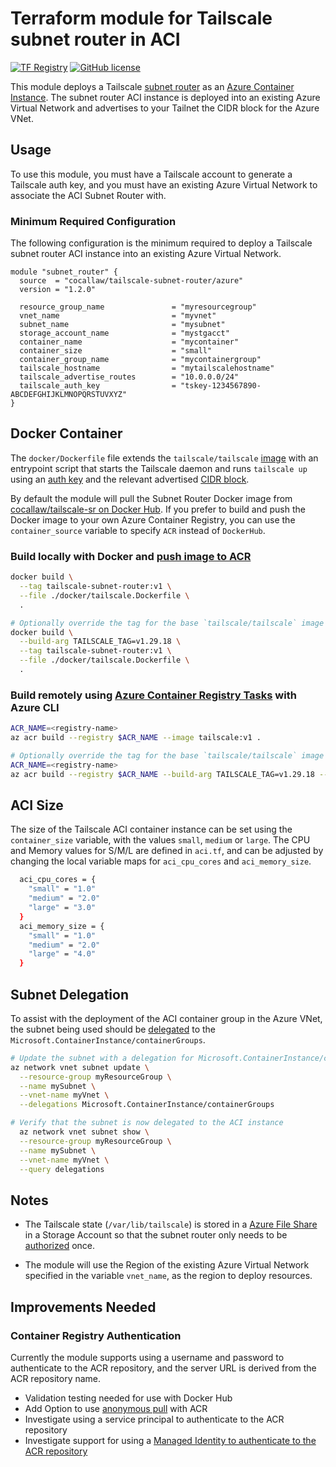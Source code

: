 # Terraform module for Tailscale subnet router in ACI
[![TF Registry](https://img.shields.io/badge/terraform-registry-blue.svg)](https://registry.terraform.io/modules/cocallaw/tailscale-subnet-router/azure/)
[![GitHub license](https://img.shields.io/github/license/cocallaw/terraform-azure-tailscale-subnet-router?color=orange)](https://github.com/cocallaw/terraform-azure-tailscale-subnet-router/blob/main/LICENSE)

This module deploys a Tailscale [subnet router][1] as an [Azure Container Instance][2]. The subnet router ACI instance is deployed into an existing Azure Virtual Network and advertises to your Tailnet the CIDR block for the Azure VNet.

## Usage
To use this module, you must have a Tailscale account to generate a Tailscale auth key, and you must have an existing Azure Virtual Network to associate the ACI Subnet Router with.

### Minimum Required Configuration
The following configuration is the minimum required to deploy a Tailscale subnet router ACI instance into an existing Azure Virtual Network.

```hcl
module "subnet_router" {
  source  = "cocallaw/tailscale-subnet-router/azure"
  version = "1.2.0"

  resource_group_name               = "myresourcegroup"
  vnet_name                         = "myvnet"
  subnet_name                       = "mysubnet"
  storage_account_name              = "mystgacct"
  container_name                    = "mycontainer"
  container_size                    = "small"
  container_group_name              = "mycontainergroup"
  tailscale_hostname                = "mytailscalehostname"
  tailscale_advertise_routes        = "10.0.0.0/24"
  tailscale_auth_key                = "tskey-1234567890-ABCDEFGHIJKLMNOPQRSTUVXYZ"
}
```

## Docker Container
The `docker/Dockerfile` file extends the `tailscale/tailscale`
[image][3] with an entrypoint script that starts the Tailscale daemon and runs
`tailscale up` using an [auth key][4] and the relevant advertised [CIDR block][5].

By default the module will pull the Subnet Router Docker image from [cocallaw/tailscale-sr on Docker Hub][6]. If you prefer to build and push the Docker image to your own Azure Container Registry, you can use the `container_source` variable to specify `ACR` instead of `DockerHub`.

### Build locally with Docker and [push image to ACR][7]
```bash
docker build \
  --tag tailscale-subnet-router:v1 \
  --file ./docker/tailscale.Dockerfile \
  .

# Optionally override the tag for the base `tailscale/tailscale` image
docker build \
  --build-arg TAILSCALE_TAG=v1.29.18 \
  --tag tailscale-subnet-router:v1 \
  --file ./docker/tailscale.Dockerfile \
  .
```

### Build remotely using [Azure Container Registry Tasks][8] with Azure CLI
```bash
ACR_NAME=<registry-name>
az acr build --registry $ACR_NAME --image tailscale:v1 .

# Optionally override the tag for the base `tailscale/tailscale` image
ACR_NAME=<registry-name>
az acr build --registry $ACR_NAME --build-arg TAILSCALE_TAG=v1.29.18 --image tailscale:v1 .
```

## ACI Size
The size of the Tailscale ACI container instance can be set using the `container_size` variable, with the values `small`, `medium` or `large`. The CPU and Memory values for S/M/L are defined in `aci.tf`, and can be adjusted by changing the local variable maps for `aci_cpu_cores` and `aci_memory_size`. 
```bash
  aci_cpu_cores = {
    "small" = "1.0"
    "medium" = "2.0"
    "large" = "3.0"
  }
  aci_memory_size = {
    "small" = "1.0"
    "medium" = "2.0"
    "large" = "4.0"
  }
```
 
## Subnet Delegation 
To assist with the deployment of the ACI container group in the Azure VNet, the subnet being used should be [delegated][9] to the `Microsoft.ContainerInstance/containerGroups`.
```bash
# Update the subnet with a delegation for Microsoft.ContainerInstance/containerGroups
az network vnet subnet update \
  --resource-group myResourceGroup \
  --name mySubnet \
  --vnet-name myVnet \
  --delegations Microsoft.ContainerInstance/containerGroups

# Verify that the subnet is now delegated to the ACI instance
  az network vnet subnet show \
  --resource-group myResourceGroup \
  --name mySubnet \
  --vnet-name myVnet \
  --query delegations
```    
## Notes

- The Tailscale state (`/var/lib/tailscale`) is stored in a [Azure File Share][10] in a Storage Account so that the subnet router only needs to be [authorized][11] once.

- The module will use the Region of the existing Azure Virtual Network specified in the variable `vnet_name`, as the region to deploy resources.
## Improvements Needed

### Container Registry Authentication
Currently the module supports using a username and password to authenticate to the ACR repository, and the server URL is derived from the ACR repository name.
- Validation testing needed for use with Docker Hub
- Add Option to use [anonymous pull][12] with ACR
- Investigate using a service principal to authenticate to the ACR repository
- Investigate support for using a [Managed Identity to authenticate to the ACR repository][13]


[1]: https://tailscale.com/kb/1019/subnets/
[2]: https://docs.microsoft.com/azure/container-instances/container-instances-overview
[3]: https://hub.docker.com/r/tailscale/tailscale
[4]: https://tailscale.com/kb/1085/auth-keys/
[5]: https://tailscale.com/kb/1019/subnets/
[6]: https://hub.docker.com/r/cocallaw/tailscale-sr
[7]: https://docs.microsoft.com/azure/container-registry/container-registry-get-started-docker-cli?tabs=azure-cli
[8]: https://docs.microsoft.com/azure/container-registry/container-registry-tutorial-quick-task
[9]: https://docs.microsoft.com/azure/virtual-network/subnet-delegation-overview
[10]: https://docs.microsoft.com/azure/storage/files/storage-files-introduction
[11]: https://tailscale.com/kb/1099/device-authorization/
[12]: https://docs.microsoft.com/azure/container-registry/anonymous-pull-access
[13]: https://github.com/hashicorp/terraform-provider-azurerm/issues/15915